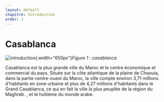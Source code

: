 ```yaml
---
layout: default
chapitre: Introduction
order: 1
---
```


# Casablanca 

![introduction](/expose-casa/Introduction/images/casa.jpg){:width="650px"}*Figure 1 : casablanca*

<!-- note -->
Casablanca est la plus grande ville du Maroc et le centre économique et commercial du pays. Située sur la côte atlantique de la plaine de Chaouia, dans la partie centre-ouest du Maroc, la ville compte environ 3,71 millions d'habitants en zone urbaine et plus de 4,27 millions d'habitants dans le Grand Casablanca, ce qui en fait la ville la plus peuplée de la région du Maghreb. , et le huitième du monde arabe.



<!-- new slide -->




